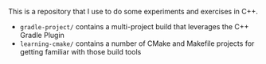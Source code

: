 This is a repository that I use to do some experiments and exercises in C++.

- `gradle-project/` contains a multi-project build that leverages the C++ Gradle Plugin
- `learning-cmake/` contains a number of CMake and Makefile projects for getting familiar with those build tools
